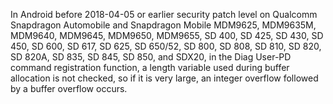 In Android before 2018-04-05 or earlier security patch level on Qualcomm Snapdragon Automobile and Snapdragon Mobile MDM9625, MDM9635M, MDM9640, MDM9645, MDM9650, MDM9655, SD 400, SD 425, SD 430, SD 450, SD 600, SD 617, SD 625, SD 650/52, SD 800, SD 808, SD 810, SD 820, SD 820A, SD 835, SD 845, SD 850, and SDX20, in the Diag User-PD command registration function, a length variable used during buffer allocation is not checked, so if it is very large, an integer overflow followed by a buffer overflow occurs.